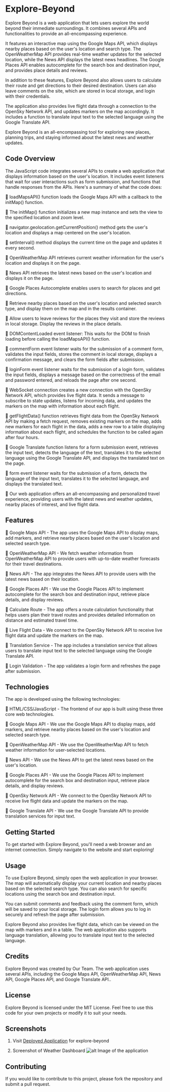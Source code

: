 # Explore-Beyond

Explore Beyond is a web application that lets users explore the world beyond their immediate surroundings. It combines several APIs and functionalities to provide an all-encompassing experience.

It features an interactive map using the Google Maps API, which displays nearby places based on the user's location and search type. The OpenWeatherMap API provides real-time weather updates for the selected location, while the News API displays the latest news headlines. The Google Places API enables autocomplete for the search box and destination input, and provides place details and reviews.

In addition to these features, Explore Beyond also allows users to calculate their route and get directions to their desired destination. Users can also leave comments on the site, which are stored in local storage, and login with their credentials.

The application also provides live flight data through a connection to the OpenSky Network API, and updates markers on the map accordingly. It includes a function to translate input text to the selected language using the Google Translate API.

Explore Beyond is an all-encompassing tool for exploring new places, planning trips, and staying informed about the latest news and weather updates.

## Code Overview

The JavaScript code integrates several APIs to create a web application that displays information based on the user's location. It includes event listeners that wait for user interactions such as form submission, and functions that handle responses from the APIs. Here's a summary of what the code does:

	loadMapsAPI() function loads the Google Maps API with a callback to the initMap() function. 

	The initMap() function initializes a new map instance and sets the view to the specified location and zoom level.

	navigator.geolocation.getCurrentPosition() method gets the user's location and displays a map centered on the user's location.

	setInterval() method displays the current time on the page and updates it every second.

	OpenWeatherMap API retrieves current weather information for the user's location and displays it on the page.

	News API retrieves the latest news based on the user's location and displays it on the page.

	Google Places Autocomplete enables users to search for places and get directions.

	Retrieve nearby places based on the user's location and selected search type, and display them on the map and in the results container.

	Allow users to leave reviews for the places they visit and store the reviews in local storage. Display the reviews in the place details.

	DOMContentLoaded event listener: This waits for the DOM to finish loading before calling the loadMapsAPI() function.

	commentForm event listener waits for the submission of a comment form, validates the input fields, stores the comment in local storage, displays a confirmation message, and clears the form fields after submission.

	loginForm event listener waits for the submission of a login form, validates the input fields, displays a message based on the correctness of the email and password entered, and reloads the page after one second.

	WebSocket connection creates a new connection with the OpenSky Network API, which provides live flight data. It sends a message to subscribe to state updates, listens for incoming data, and updates the markers on the map with information about each flight.

	getFlightData() function retrieves flight data from the OpenSky Network API by making a fetch request, removes existing markers on the map, adds new markers for each flight in the data, adds a new row to a table displaying information about each flight, and schedules the function to be called again after four hours.

	Google Translate function listens for a form submission event, retrieves the input text, detects the language of the text, translates it to the selected language using the Google Translate API, and displays the translated text on the page.

	form event listener waits for the submission of a form, detects the language of the input text, translates it to the selected language, and displays the translated text.

	Our web application offers an all-encompassing and personalized travel experience, providing users with the latest news and weather updates, nearby places of interest, and live flight data.


## Features

	Google Maps API - The app uses the Google Maps API to display maps, add markers, and retrieve nearby places based on the user's location and selected search type.

	OpenWeatherMap API - We fetch weather information from OpenWeatherMap API to provide users with up-to-date weather forecasts for their travel destinations.

	News API - The app integrates the News API to provide users with the latest news based on their location.

	Google Places API - We use the Google Places API to implement autocomplete for the search box and destination input, retrieve place details, and display reviews.

	Calculate Route - The app offers a route calculation functionality that helps users plan their travel routes and provides detailed information on distance and estimated travel time.

	Live Flight Data - We connect to the OpenSky Network API to receive live flight data and update the markers on the map.

	Translation Service - The app includes a translation service that allows users to translate input text to the selected language using the Google Translate API.

	Login Validation - The app validates a login form and refreshes the page after submission.


## Technologies

The app is developed using the following technologies:

	HTML/CSS/JavaScript - The frontend of our app is built using these three core web technologies.

	Google Maps API - We use the Google Maps API to display maps, add markers, and retrieve nearby places based on the user's location and selected search type.

	OpenWeatherMap API - We use the OpenWeatherMap API to fetch weather information for user-selected locations.

	News API - We use the News API to get the latest news based on the user's location.

	Google Places API - We use the Google Places API to implement autocomplete for the search box and destination input, retrieve place details, and display reviews.

	OpenSky Network API - We connect to the OpenSky Network API to receive live flight data and update the markers on the map.

	Google Translate API - We use the Google Translate API to provide translation services for input text.


## Getting Started

To get started with Explore Beyond, you'll need a web browser and an internet connection. Simply navigate to the website and start exploring!

## Usage

To use Explore Beyond, simply open the web application in your browser. The map will automatically display your current location and nearby places based on the selected search type. You can also search for specific locations using the search box and destination input.

You can submit comments and feedback using the comment form, which will be saved to your local storage. The login form allows you to log in securely and refresh the page after submission.

Explore Beyond also provides live flight data, which can be viewed on the map with markers and in a table. The web application also supports language translation, allowing you to translate input text to the selected language.

## Credits

Explore Beyond was created by Our Team. The web application uses several APIs, including the Google Maps API, OpenWeatherMap API, News API, Google Places API, and Google Translate API..

## License

Explore Beyond is licensed under the MIT License. Feel free to use this code for your own projects or modify it to suit your needs.

## Screenshots

1.  Visit [Deployed Application](https://github.com/knudsam/explore-nearby/) for explore-beyond

2.  Screenshot of Weather Dashboard ![alt Image of the application](https://github.com/knudsam/explore-nearby/blob/main/assets/images/explore.png)

## Contributing

If you would like to contribute to this project, please fork the repository and submit a pull request.

